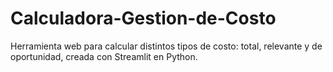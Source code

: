 # Calculadora-Gestion-de-Costo
Herramienta web para calcular distintos tipos de costo: total, relevante y de oportunidad, creada con Streamlit en Python.
